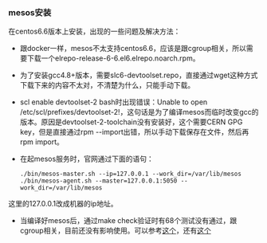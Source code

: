 ### mesos安装

在centos6.6版本上安装，出现的一些问题及解决方法：

* 跟docker一样，mesos不太支持centos6.6，应该是跟cgroup相关，所以需要下载一个elrepo-release-6-6.el6.elrepo.noarch.rpm。

* 为了安装gcc4.8+版本，需要slc6-devtoolset.repo，直接通过wget这种方式下载下来的内容不太对，不清楚为什么，只能手动下载。

* scl enable devtoolset-2 bash时出现错误：Unable to open /etc/scl/prefixes/devtoolset-2!，这句话是为了编译mesos而临时改变gcc的版本。原因是devtoolset-2-toolchain没有安装好，这个需要CERN GPG key，但是直接通过rpm --import出错，所以手动下载保存在文件，然后再rpm import。

* 在起mesos服务时，官网通过下面的语句：

      ./bin/mesos-master.sh --ip=127.0.0.1 --work_dir=/var/lib/mesos
      ./bin/mesos-agent.sh --master=127.0.0.1:5050 --work_dir=/var/lib/mesos

这里的127.0.0.1改成机器的ip地址。

* 当编译好mesos后，通过make check验证时有68个测试没有通过，跟cgroup相关，目前还没有影响使用。可以参考[这个](http://dockone.io/question/596)，还有[这个](http://dockone.io/question/858)
